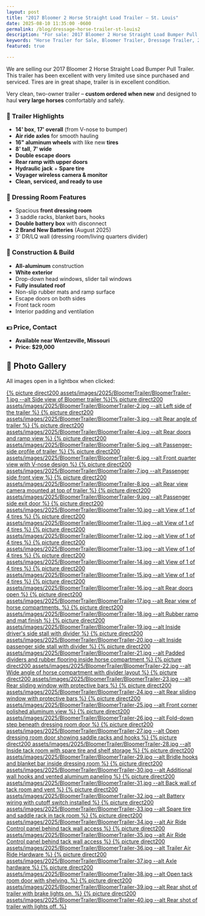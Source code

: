 ```yaml
---
layout: post
title: "2017 Bloomer 2 Horse Straight Load Trailer – St. Louis"
date: 2025-08-10 11:35:00 -0600
permalink: /blog/dressage-horse-trailer-st-louis2
description: "For sale: 2017 Bloomer 2 Horse Straight Load Bumper Pull Trailer. Clean, one-owner trailer with air ride axles, aluminum construction, and premium features. Available near St. Louis, MO."
keywords: "Horse Trailer for Sale, Bloomer Trailer, Dressage Trailer, 2 Horse Straight Load, Horse Trailer St Louis, Morrison Equestrian Center, Natalie Hammond, Premium Horse Trailer, Air Ride Horse Trailer, Bumper Pull Trailer"
featured: true

---
```


We are selling our 2017 Bloomer 2 Horse Straight Load Bumper Pull Trailer. This trailer has been excellent with very limited use since purchased and serviced. Tires are in great shape, trailer is in excellent condition.

Very clean, two-owner trailer – **custom ordered when new** and designed to haul **very large horses** comfortably and safely.


### 🐴 Trailer Highlights

- **14' box**, **17' overall** (from V-nose to bumper)
- **Air ride axles** for smooth hauling
- **16" aluminum wheels** with like new **tires**
- **8' tall**, **7' wide**
- **Double escape doors**
- **Rear ramp with upper doors**
- **Hydraulic jack** + **Spare tire**
- **Voyager wireless camera & monitor**
- **Clean, serviced, and ready to use**

### 🚪 Dressing Room Features

- Spacious **front dressing room**
- 3 saddle racks, blanket bars, hooks
- **Double battery box** with disconnect
- **2 Brand New Batteries** (August 2025)
- 3' DR/LQ wall (dressing room/living quarters divider)

### 🔧 Construction & Build

- **All-aluminum** construction
- **White exterior**
- Drop-down head windows, slider tail windows
- **Fully insulated roof**
- Non-slip rubber mats and ramp surface
- Escape doors on both sides
- Front tack room
- Interior padding and ventilation

### 💵 Price, Contact

- **Available near Wentzeville, Missouri**
- **Price: $29,000**

## 📸 Photo Gallery

All images open in a lightbox when clicked:

<a href="{% picture direct assets/images/2025/BloomerTrailer/BloomerTrailer-1.jpg %}" data-lightbox="BloomerTrailer" data-title="Side view of Bloomer trailer">{% picture direct200 assets/images/2025/BloomerTrailer/BloomerTrailer-1.jpg --alt Side view of Bloomer trailer %}</a><a href="{% picture direct assets/images/2025/BloomerTrailer/BloomerTrailer-2.jpg %}" data-lightbox="BloomerTrailer" data-title="Left side of the trailer">{% picture direct200 assets/images/2025/BloomerTrailer/BloomerTrailer-2.jpg --alt Left side of the trailer %}</a><a href="{% picture direct assets/images/2025/BloomerTrailer/BloomerTrailer-3.jpg %}" data-lightbox="BloomerTrailer" data-title="Rear angle of trailer"> {% picture direct200 assets/images/2025/BloomerTrailer/BloomerTrailer-3.jpg --alt Rear angle of trailer %}</a><a href="{% picture direct assets/images/2025/BloomerTrailer/BloomerTrailer-4.jpg %}" data-lightbox="BloomerTrailer" data-title="Rear doors and ramp view"> {% picture direct200 assets/images/2025/BloomerTrailer/BloomerTrailer-4.jpg --alt Rear doors and ramp view %}</a><a href="{% picture direct assets/images/2025/BloomerTrailer/BloomerTrailer-5.jpg %}" data-lightbox="BloomerTrailer" data-title="Passenger-side profile of trailer"> {% picture direct200 assets/images/2025/BloomerTrailer/BloomerTrailer-5.jpg --alt Passenger-side profile of trailer %}</a><a href="{% picture direct assets/images/2025/BloomerTrailer/BloomerTrailer-6.jpg %}" data-lightbox="BloomerTrailer" data-title="Front quarter view with V-nose design"> {% picture direct200 assets/images/2025/BloomerTrailer/BloomerTrailer-6.jpg --alt Front quarter view with V-nose design %}</a><a href="{% picture direct assets/images/2025/BloomerTrailer/BloomerTrailer-7.jpg %}" data-lightbox="BloomerTrailer" data-title="Passenger side front view"> {% picture direct200 assets/images/2025/BloomerTrailer/BloomerTrailer-7.jpg --alt Passenger side front view %}</a><a href="{% picture direct assets/images/2025/BloomerTrailer/BloomerTrailer-8.jpg %}" data-lightbox="BloomerTrailer" data-title="Rear view camera mounted at top of trailer"> {% picture direct200 assets/images/2025/BloomerTrailer/BloomerTrailer-8.jpg --alt Rear view camera mounted at top of trailer %}</a><a href="{% picture direct assets/images/2025/BloomerTrailer/BloomerTrailer-9.jpg %}" data-lightbox="BloomerTrailer" data-title="Passenger side exit door"> {% picture direct200 assets/images/2025/BloomerTrailer/BloomerTrailer-9.jpg --alt Passenger side exit door %}</a><a href="{% picture direct assets/images/2025/BloomerTrailer/BloomerTrailer-10.jpg %}" data-lightbox="BloomerTrailer" data-title="View of 1 of 4 tires"> {% picture direct200 assets/images/2025/BloomerTrailer/BloomerTrailer-10.jpg --alt View of 1 of 4 tires %}</a><a href="{% picture direct assets/images/2025/BloomerTrailer/BloomerTrailer-11.jpg %}" data-lightbox="BloomerTrailer" data-title="View of 1 of 4 tires"> {% picture direct200 assets/images/2025/BloomerTrailer/BloomerTrailer-11.jpg --alt View of 1 of 4 tires %}</a><a href="{% picture direct assets/images/2025/BloomerTrailer/BloomerTrailer-12.jpg %}" data-lightbox="BloomerTrailer" data-title="View of 1 of 4 tires"> {% picture direct200 assets/images/2025/BloomerTrailer/BloomerTrailer-12.jpg --alt View of 1 of 4 tires %}</a><a href="{% picture direct assets/images/2025/BloomerTrailer/BloomerTrailer-13.jpg %}" data-lightbox="BloomerTrailer" data-title="View of 1 of 4 tires"> {% picture direct200 assets/images/2025/BloomerTrailer/BloomerTrailer-13.jpg --alt View of 1 of 4 tires %}</a><a href="{% picture direct assets/images/2025/BloomerTrailer/BloomerTrailer-14.jpg %}" data-lightbox="BloomerTrailer" data-title="View of 1 of 4 tires"> {% picture direct200 assets/images/2025/BloomerTrailer/BloomerTrailer-14.jpg --alt View of 1 of 4 tires %}</a><a href="{% picture direct assets/images/2025/BloomerTrailer/BloomerTrailer-15.jpg %}" data-lightbox="BloomerTrailer" data-title="View of 1 of 4 tires"> {% picture direct200 assets/images/2025/BloomerTrailer/BloomerTrailer-15.jpg --alt View of 1 of 4 tires %}</a><a href="{% picture direct assets/images/2025/BloomerTrailer/BloomerTrailer-16.jpg %}" data-lightbox="BloomerTrailer" data-title="Rear doors open"> {% picture direct200 assets/images/2025/BloomerTrailer/BloomerTrailer-16.jpg --alt Rear doors open %}</a><a href="{% picture direct assets/images/2025/BloomerTrailer/BloomerTrailer-17.jpg %}" data-lightbox="BloomerTrailer" data-title="Rear view of horse compartments."> {% picture direct200 assets/images/2025/BloomerTrailer/BloomerTrailer-17.jpg --alt Rear view of horse compartments. %}</a><a href="{% picture direct assets/images/2025/BloomerTrailer/BloomerTrailer-18.jpg %}" data-lightbox="BloomerTrailer" data-title="Rubber ramp and mat finish"> {% picture direct200 assets/images/2025/BloomerTrailer/BloomerTrailer-18.jpg --alt Rubber ramp and mat finish %}</a><a href="{% picture direct assets/images/2025/BloomerTrailer/BloomerTrailer-19.jpg %}" data-lightbox="BloomerTrailer" data-title="Inside driver's side stall with divider"> {% picture direct200 assets/images/2025/BloomerTrailer/BloomerTrailer-19.jpg --alt Inside driver's side stall with divider %}</a><a href="{% picture direct assets/images/2025/BloomerTrailer/BloomerTrailer-20.jpg %}" data-lightbox="BloomerTrailer" data-title="Inside passenger side stall with divider"> {% picture direct200 assets/images/2025/BloomerTrailer/BloomerTrailer-20.jpg --alt Inside passenger side stall with divider %}</a><a href="{% picture direct assets/images/2025/BloomerTrailer/BloomerTrailer-21.jpg %}" data-lightbox="BloomerTrailer" data-title="Padded dividers and rubber flooring inside horse compartment"> {% picture direct200 assets/images/2025/BloomerTrailer/BloomerTrailer-21.jpg --alt Padded dividers and rubber flooring inside horse compartment %}</a><a href="{% picture direct assets/images/2025/BloomerTrailer/BloomerTrailer-22.jpg %}" data-lightbox="BloomerTrailer" data-title="Wide angle of horse compartment with divider layout"> {% picture direct200 assets/images/2025/BloomerTrailer/BloomerTrailer-22.jpg --alt Wide angle of horse compartment with divider layout %}</a><a href="{% picture direct assets/images/2025/BloomerTrailer/BloomerTrailer-23.jpg %}" data-lightbox="BloomerTrailer" data-title="Rear sliding window with protective bars"> {% picture direct200 assets/images/2025/BloomerTrailer/BloomerTrailer-23.jpg --alt Rear sliding window with protective bars %}</a><a href="{% picture direct assets/images/2025/BloomerTrailer/BloomerTrailer-24.jpg %}" data-lightbox="BloomerTrailer" data-title="Rear sliding window with protective bars"> {% picture direct200 assets/images/2025/BloomerTrailer/BloomerTrailer-24.jpg --alt Rear sliding window with protective bars %}</a><a href="{% picture direct assets/images/2025/BloomerTrailer/BloomerTrailer-25.jpg %}" data-lightbox="BloomerTrailer" data-title="Front corner polished aluminum view"> {% picture direct200 assets/images/2025/BloomerTrailer/BloomerTrailer-25.jpg --alt Front corner polished aluminum view %}</a><a href="{% picture direct assets/images/2025/BloomerTrailer/BloomerTrailer-26.jpg %}" data-lightbox="BloomerTrailer" data-title="Fold-down step beneath dressing room door"> {% picture direct200 assets/images/2025/BloomerTrailer/BloomerTrailer-26.jpg --alt Fold-down step beneath dressing room door %}</a><a href="{% picture direct assets/images/2025/BloomerTrailer/BloomerTrailer-27.jpg %}" data-lightbox="BloomerTrailer" data-title="Open dressing room door showing saddle racks and hooks"> {% picture direct200 assets/images/2025/BloomerTrailer/BloomerTrailer-27.jpg --alt Open dressing room door showing saddle racks and hooks %}</a><a href="{% picture direct assets/images/2025/BloomerTrailer/BloomerTrailer-28.jpg %}" data-lightbox="BloomerTrailer" data-title="Inside tack room with spare tire and shelf storage"> {% picture direct200 assets/images/2025/BloomerTrailer/BloomerTrailer-28.jpg --alt Inside tack room with spare tire and shelf storage %}</a><a href="{% picture direct assets/images/2025/BloomerTrailer/BloomerTrailer-29.jpg %}" data-lightbox="BloomerTrailer" data-title="Bridle hooks and blanket bar inside dressing room"> {% picture direct200 assets/images/2025/BloomerTrailer/BloomerTrailer-29.jpg --alt Bridle hooks and blanket bar inside dressing room %}</a><a href="{% picture direct assets/images/2025/BloomerTrailer/BloomerTrailer-30.jpg %}" data-lightbox="BloomerTrailer" data-title="Additional wall hooks and vented aluminum paneling"> {% picture direct200 assets/images/2025/BloomerTrailer/BloomerTrailer-30.jpg --alt Additional wall hooks and vented aluminum paneling %}</a><a href="{% picture direct assets/images/2025/BloomerTrailer/BloomerTrailer-31.jpg %}" data-lightbox="BloomerTrailer" data-title="Back wall of tack room and vent"> {% picture direct200 assets/images/2025/BloomerTrailer/BloomerTrailer-31.jpg --alt Back wall of tack room and vent %}</a><a href="{% picture direct assets/images/2025/BloomerTrailer/BloomerTrailer-32.jpg %}" data-lightbox="BloomerTrailer" data-title="Battery wiring with cutoff switch installed"> {% picture direct200 assets/images/2025/BloomerTrailer/BloomerTrailer-32.jpg --alt Battery wiring with cutoff switch installed %}</a><a href="{% picture direct assets/images/2025/BloomerTrailer/BloomerTrailer-33.jpg %}" data-lightbox="BloomerTrailer" data-title="Spare tire and saddle rack in tack room"> {% picture direct200 assets/images/2025/BloomerTrailer/BloomerTrailer-33.jpg --alt Spare tire and saddle rack in tack room %}</a><a href="{% picture direct assets/images/2025/BloomerTrailer/BloomerTrailer-34.jpg %}" data-lightbox="BloomerTrailer" data-title="Air Ride Control panel behind tack wall access"> {% picture direct200 assets/images/2025/BloomerTrailer/BloomerTrailer-34.jpg --alt Air Ride Control panel behind tack wall access %}</a><a href="{% picture direct assets/images/2025/BloomerTrailer/BloomerTrailer-35.jpg %}" data-lightbox="BloomerTrailer" data-title="Air Ride Control panel behind tack wall access"> {% picture direct200 assets/images/2025/BloomerTrailer/BloomerTrailer-35.jpg --alt Air Ride Control panel behind tack wall access %}</a><a href="{% picture direct assets/images/2025/BloomerTrailer/BloomerTrailer-36.jpg %}" data-lightbox="BloomerTrailer" data-title="Trailer Air Ride Hardware"> {% picture direct200 assets/images/2025/BloomerTrailer/BloomerTrailer-36.jpg --alt Trailer Air Ride Hardware %}</a><a href="{% picture direct assets/images/2025/BloomerTrailer/BloomerTrailer-37.jpg %}" data-lightbox="BloomerTrailer" data-title="Axle hardware"> {% picture direct200 assets/images/2025/BloomerTrailer/BloomerTrailer-37.jpg --alt Axle hardware %}</a><a href="{% picture direct assets/images/2025/BloomerTrailer/BloomerTrailer-38.jpg %}" data-lightbox="BloomerTrailer" data-title="Open tack room door with shelving."> {% picture direct200 assets/images/2025/BloomerTrailer/BloomerTrailer-38.jpg --alt Open tack room door with shelving. %}</a><a href="{% picture direct assets/images/2025/BloomerTrailer/BloomerTrailer-39.jpg %}" data-lightbox="BloomerTrailer" data-title="Rear shot of trailer with brake lights on."> {% picture direct200 assets/images/2025/BloomerTrailer/BloomerTrailer-39.jpg --alt Rear shot of trailer with brake lights on. %}</a><a href="{% picture direct assets/images/2025/BloomerTrailer/BloomerTrailer-40.jpg %}" data-lightbox="BloomerTrailer" data-title="Rear shot of trailer with lights off."> {% picture direct200 assets/images/2025/BloomerTrailer/BloomerTrailer-40.jpg --alt Rear shot of trailer with lights off. %}</a>
